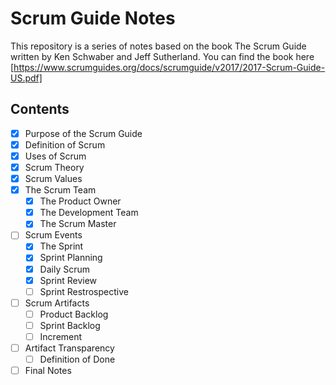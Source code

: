 # Scrum Guide Notes

This repository is a series of notes based on the book The Scrum Guide written by Ken Schwaber and Jeff Sutherland.
You can find the book here [https://www.scrumguides.org/docs/scrumguide/v2017/2017-Scrum-Guide-US.pdf]

## Contents
- [x] Purpose of the Scrum Guide
- [x] Definition of Scrum
- [x] Uses of Scrum
- [x] Scrum Theory
- [x] Scrum Values
- [x] The Scrum Team
  - [x] The Product Owner
  - [x] The Development Team
  - [x] The Scrum Master
- [ ] Scrum Events
  - [X] The Sprint
  - [X] Sprint Planning
  - [X] Daily Scrum
  - [X] Sprint Review
  - [ ] Sprint Restrospective
- [ ] Scrum Artifacts
  - [ ] Product Backlog
  - [ ] Sprint Backlog
  - [ ] Increment
- [ ] Artifact Transparency
  - [ ] Definition of Done
- [ ] Final Notes
